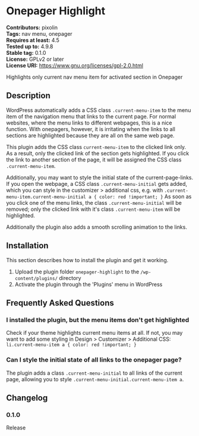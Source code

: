 # Onepager Highlight #
**Contributors:** pixolin  
**Tags:** nav menu, onepager  
**Requires at least:** 4.5  
**Tested up to:** 4.9.8  
**Stable tag:** 0.1.0  
**License:** GPLv2 or later  
**License URI:** https://www.gnu.org/licenses/gpl-2.0.html  

Highlights only current nav menu item for activated section in Onepager

## Description ##

WordPress automatically adds a CSS class `.current-menu-item` to the menu item of the navigation menu that links to the current page. For normal websites, where the menu links to different webpages, this is a nice function. With onepagers, however, it is irritating when the links to all sections are highlighted because they are all on the same web page.

This plugin adds the CSS class `current-menu-item` to the clicked link only. As a result, only the clicked link of the section gets highlighted. If you click the link to another section of the page, it will be assigned the CSS class `.current-menu-item`.

Additionally, you may want to style the initial state of the current-page-links. If you open the webpage, a CSS class `.current-menu-initial` gets added, which you can style in the customizer > additional css, e.g. with
`.current-menu-item.current-menu-initial a {
	color: red !important;
}`
As soon as you click one of the menu links, the class `.current-menu-initial` will be removed; only the clicked link with it's class `.current-menu-item` will be highlighted.

Additionally the plugin also adds a smooth scrolling animation to the links.

## Installation ##

This section describes how to install the plugin and get it working.

1. Upload the plugin folder `onepager-highlight` to the `/wp-content/plugins/` directory
2. Activate the plugin through the 'Plugins' menu in WordPress

## Frequently Asked Questions ##

### I installed the plugin, but the menu items don't get highlighted ###

Check if your theme highlights current menu items at all. If not, you may want to add some styling in Design > Customizer > Additional CSS:
`li.current-menu-item a {
  color: red !important;
}`

### Can I style the initial state of all links to the onepager page? ###

The plugin adds a class `.current-menu-initial` to all links of the current page, allowing you to style `.current-menu-initial.current-menu-item a`.


## Changelog ##

### 0.1.0 ###
Release
